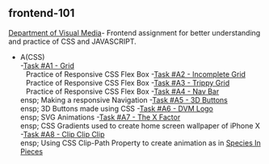 ## frontend-101

[Department of Visual Media](https://github.com/dvm-bitspilani)- Frontend assignment for better understanding and practice of CSS and JAVASCRIPT.

- A(CSS)
  <br>
  -[Task #A1 - Grid](https://aaryan01.github.io/frontend-101/A/1.html)
  <br>
   &ensp;  Practice of Responsive CSS Flex Box
  -[Task #A2 - Incomplete Grid](https://aaryan01.github.io/frontend-101/A/2.html)
  <br>
  &ensp;  Practice of Responsive CSS Flex Box
  -[Task #A3 - Trippy Grid](https://aaryan01.github.io/frontend-101/A/3.html)
  <br>
  &ensp;  Practice of Responsive CSS Flex Box
  -[Task #A4 - Nav Bar](https://aaryan01.github.io/frontend-101/A/4.html)
  <br>
  ensp;  Making a responsive Navigation
  -[Task #A5 - 3D Buttons](https://aaryan01.github.io/frontend-101/A/5.html)
  <br>
  ensp;  3D Buttons made using CSS
  -[Task #A6 - DVM Logo](https://aaryan01.github.io/frontend-101/A/6.html)
  <br>
  ensp;  SVG Animations
  -[Task #A7 - The X Factor](https://aaryan01.github.io/frontend-101/A/7.html)
  <br>
  ensp;  CSS Gradients used to create home screen wallpaper of iPhone X
  -[Task #A8 - Clip Clip Clip](https://aaryan01.github.io/frontend-101/A/8.html)
  <br>
  ensp;  Using CSS Clip-Path Property to create animation as in [Species In Pieces]()
